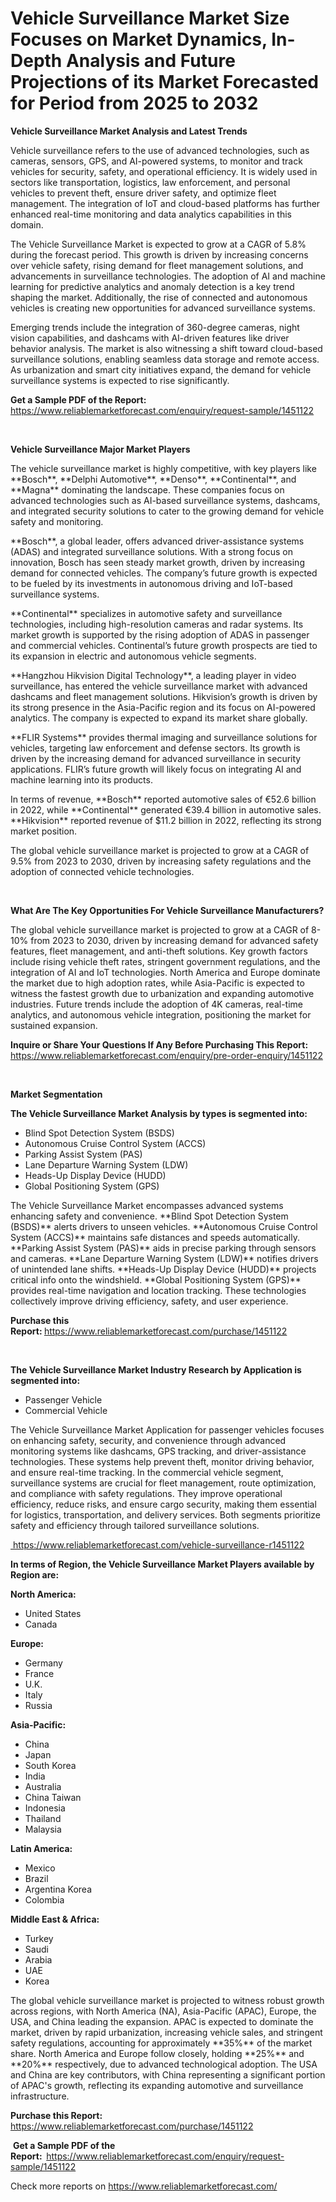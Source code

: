 <p><h1>Vehicle Surveillance Market Size Focuses on Market Dynamics, In-Depth Analysis and Future Projections of its Market Forecasted for Period from 2025 to 2032</h1></p><p><strong>Vehicle Surveillance Market Analysis and Latest Trends</strong></p>
<p><p>Vehicle surveillance refers to the use of advanced technologies, such as cameras, sensors, GPS, and AI-powered systems, to monitor and track vehicles for security, safety, and operational efficiency. It is widely used in sectors like transportation, logistics, law enforcement, and personal vehicles to prevent theft, ensure driver safety, and optimize fleet management. The integration of IoT and cloud-based platforms has further enhanced real-time monitoring and data analytics capabilities in this domain.</p><p>The Vehicle Surveillance Market is expected to grow at a CAGR of 5.8% during the forecast period. This growth is driven by increasing concerns over vehicle safety, rising demand for fleet management solutions, and advancements in surveillance technologies. The adoption of AI and machine learning for predictive analytics and anomaly detection is a key trend shaping the market. Additionally, the rise of connected and autonomous vehicles is creating new opportunities for advanced surveillance systems.</p><p>Emerging trends include the integration of 360-degree cameras, night vision capabilities, and dashcams with AI-driven features like driver behavior analysis. The market is also witnessing a shift toward cloud-based surveillance solutions, enabling seamless data storage and remote access. As urbanization and smart city initiatives expand, the demand for vehicle surveillance systems is expected to rise significantly.</p></p>
<p><strong>Get a Sample PDF of the Report:&nbsp;</strong> <a href="https://www.reliablemarketforecast.com/enquiry/request-sample/1451122?utm_campaign=1840&utm_medium=2&utm_source=Github&utm_content=ia&utm_term=22012025&utm_id=vehicle-surveillance">https://www.reliablemarketforecast.com/enquiry/request-sample/1451122</a></p>
<p>&nbsp;</p>
<p><strong>Vehicle Surveillance Major Market Players</strong></p>
<p><p>The vehicle surveillance market is highly competitive, with key players like **Bosch**, **Delphi Automotive**, **Denso**, **Continental**, and **Magna** dominating the landscape. These companies focus on advanced technologies such as AI-based surveillance systems, dashcams, and integrated security solutions to cater to the growing demand for vehicle safety and monitoring.</p><p>**Bosch**, a global leader, offers advanced driver-assistance systems (ADAS) and integrated surveillance solutions. With a strong focus on innovation, Bosch has seen steady market growth, driven by increasing demand for connected vehicles. The company’s future growth is expected to be fueled by its investments in autonomous driving and IoT-based surveillance systems.</p><p>**Continental** specializes in automotive safety and surveillance technologies, including high-resolution cameras and radar systems. Its market growth is supported by the rising adoption of ADAS in passenger and commercial vehicles. Continental’s future growth prospects are tied to its expansion in electric and autonomous vehicle segments.</p><p>**Hangzhou Hikvision Digital Technology**, a leading player in video surveillance, has entered the vehicle surveillance market with advanced dashcams and fleet management solutions. Hikvision’s growth is driven by its strong presence in the Asia-Pacific region and its focus on AI-powered analytics. The company is expected to expand its market share globally.</p><p>**FLIR Systems** provides thermal imaging and surveillance solutions for vehicles, targeting law enforcement and defense sectors. Its growth is driven by the increasing demand for advanced surveillance in security applications. FLIR’s future growth will likely focus on integrating AI and machine learning into its products.</p><p>In terms of revenue, **Bosch** reported automotive sales of €52.6 billion in 2022, while **Continental** generated €39.4 billion in automotive sales. **Hikvision** reported revenue of $11.2 billion in 2022, reflecting its strong market position.</p><p>The global vehicle surveillance market is projected to grow at a CAGR of 9.5% from 2023 to 2030, driven by increasing safety regulations and the adoption of connected vehicle technologies.</p></p>
<p>&nbsp;</p>
<p><strong>What Are The Key Opportunities For Vehicle Surveillance Manufacturers?</strong></p>
<p><p>The global vehicle surveillance market is projected to grow at a CAGR of 8-10% from 2023 to 2030, driven by increasing demand for advanced safety features, fleet management, and anti-theft solutions. Key growth factors include rising vehicle theft rates, stringent government regulations, and the integration of AI and IoT technologies. North America and Europe dominate the market due to high adoption rates, while Asia-Pacific is expected to witness the fastest growth due to urbanization and expanding automotive industries. Future trends include the adoption of 4K cameras, real-time analytics, and autonomous vehicle integration, positioning the market for sustained expansion.</p></p>
<p><strong>Inquire or Share Your Questions If Any Before Purchasing This Report:</strong> <a href="https://www.reliablemarketforecast.com/enquiry/pre-order-enquiry/1451122?utm_campaign=1840&utm_medium=2&utm_source=Github&utm_content=ia&utm_term=22012025&utm_id=vehicle-surveillance">https://www.reliablemarketforecast.com/enquiry/pre-order-enquiry/1451122</a></p>
<p>&nbsp;</p>
<p><strong>Market Segmentation</strong></p>
<p><strong>The Vehicle Surveillance Market Analysis by types is segmented into:</strong></p>
<p><ul><li>Blind Spot Detection System (BSDS)</li><li>Autonomous Cruise Control System (ACCS)</li><li>Parking Assist System (PAS)</li><li>Lane Departure Warning System (LDW)</li><li>Heads-Up Display Device (HUDD)</li><li>Global Positioning System (GPS)</li></ul></p>
<p><p>The Vehicle Surveillance Market encompasses advanced systems enhancing safety and convenience. **Blind Spot Detection System (BSDS)** alerts drivers to unseen vehicles. **Autonomous Cruise Control System (ACCS)** maintains safe distances and speeds automatically. **Parking Assist System (PAS)** aids in precise parking through sensors and cameras. **Lane Departure Warning System (LDW)** notifies drivers of unintended lane shifts. **Heads-Up Display Device (HUDD)** projects critical info onto the windshield. **Global Positioning System (GPS)** provides real-time navigation and location tracking. These technologies collectively improve driving efficiency, safety, and user experience.</p></p>
<p><strong>Purchase this Report:&nbsp;</strong><a href="https://www.reliablemarketforecast.com/purchase/1451122?utm_campaign=1840&utm_medium=2&utm_source=Github&utm_content=ia&utm_term=22012025&utm_id=vehicle-surveillance">https://www.reliablemarketforecast.com/purchase/1451122</a></p>
<p>&nbsp;</p>
<p><strong>The Vehicle Surveillance Market Industry Research by Application is segmented into:</strong></p>
<p><ul><li>Passenger Vehicle</li><li>Commercial Vehicle</li></ul></p>
<p><p>The Vehicle Surveillance Market Application for passenger vehicles focuses on enhancing safety, security, and convenience through advanced monitoring systems like dashcams, GPS tracking, and driver-assistance technologies. These systems help prevent theft, monitor driving behavior, and ensure real-time tracking. In the commercial vehicle segment, surveillance systems are crucial for fleet management, route optimization, and compliance with safety regulations. They improve operational efficiency, reduce risks, and ensure cargo security, making them essential for logistics, transportation, and delivery services. Both segments prioritize safety and efficiency through tailored surveillance solutions.</p></p>
<p><a href="https://www.reliablemarketforecast.com/vehicle-surveillance-r1451122?utm_campaign=1840&utm_medium=2&utm_source=Github&utm_content=ia&utm_term=22012025&utm_id=vehicle-surveillance">&nbsp;https://www.reliablemarketforecast.com/vehicle-surveillance-r1451122</a></p>
<p><strong>In terms of Region, the Vehicle Surveillance Market Players available by Region are:</strong></p>
<p>
    <p> <strong> North America: </strong>
        <ul>
            <li>United States</li>
            <li>Canada</li>
        </ul>
        </p> 
    <p> <strong> Europe: </strong>
        <ul>
            <li>Germany</li>
            <li>France</li>
            <li>U.K.</li>
            <li>Italy</li>
            <li>Russia</li>
        </ul>
        </p> 
    <p> <strong> Asia-Pacific: </strong>
        <ul>
            <li>China</li>
            <li>Japan</li>
            <li>South Korea</li>
            <li>India</li>
            <li>Australia</li>
            <li>China Taiwan</li>
            <li>Indonesia</li>
            <li>Thailand</li>
            <li>Malaysia</li>
        </ul>
        </p> 
    <p> <strong> Latin America: </strong>
        <ul>
            <li>Mexico</li>
            <li>Brazil</li>
            <li>Argentina Korea</li>
            <li>Colombia</li>
        </ul>
        </p> 
    <p> <strong> Middle East & Africa: </strong>
        <ul>
            <li>Turkey</li>
            <li>Saudi</li>
            <li>Arabia</li>
            <li>UAE</li>
            <li>Korea</li>
        </ul>
    </p>
    </p>
<p><p>The global vehicle surveillance market is projected to witness robust growth across regions, with North America (NA), Asia-Pacific (APAC), Europe, the USA, and China leading the expansion. APAC is expected to dominate the market, driven by rapid urbanization, increasing vehicle sales, and stringent safety regulations, accounting for approximately **35%** of the market share. North America and Europe follow closely, holding **25%** and **20%** respectively, due to advanced technological adoption. The USA and China are key contributors, with China representing a significant portion of APAC's growth, reflecting its expanding automotive and surveillance infrastructure.</p></p>
<p><strong>Purchase this Report: </strong><a href="https://www.reliablemarketforecast.com/purchase/1451122?utm_campaign=1840&utm_medium=2&utm_source=Github&utm_content=ia&utm_term=22012025&utm_id=vehicle-surveillance">https://www.reliablemarketforecast.com/purchase/1451122</a></p>
<p>&nbsp;<strong>Get a Sample PDF of the Report:&nbsp;&nbsp;</strong><a href="https://www.reliablemarketforecast.com/enquiry/request-sample/1451122?utm_campaign=1840&utm_medium=2&utm_source=Github&utm_content=ia&utm_term=22012025&utm_id=vehicle-surveillance">https://www.reliablemarketforecast.com/enquiry/request-sample/1451122</a></p>
<p><strong></strong></p>
<p>Check more reports on <a href="https://www.reliablemarketforecast.com/?utm_campaign=1840&utm_medium=2&utm_source=Github&utm_content=ia&utm_term=22012025&utm_id=vehicle-surveillance">https://www.reliablemarketforecast.com/</a></p>